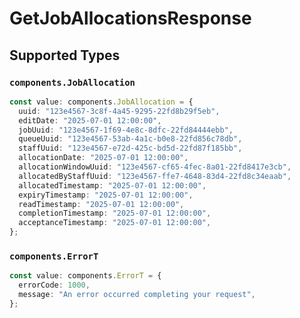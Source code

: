 # GetJobAllocationsResponse


## Supported Types

### `components.JobAllocation`

```typescript
const value: components.JobAllocation = {
  uuid: "123e4567-3c8f-4a45-9295-22fd8b29f5eb",
  editDate: "2025-07-01 12:00:00",
  jobUuid: "123e4567-1f69-4e8c-8dfc-22fd84444ebb",
  queueUuid: "123e4567-53ab-4a1c-b0e8-22fd856c78db",
  staffUuid: "123e4567-e72d-425c-bd5d-22fd87f185bb",
  allocationDate: "2025-07-01 12:00:00",
  allocationWindowUuid: "123e4567-cf65-4fec-8a01-22fd8417e3cb",
  allocatedByStaffUuid: "123e4567-ffe7-4648-83d4-22fd8c34eaab",
  allocatedTimestamp: "2025-07-01 12:00:00",
  expiryTimestamp: "2025-07-01 12:00:00",
  readTimestamp: "2025-07-01 12:00:00",
  completionTimestamp: "2025-07-01 12:00:00",
  acceptanceTimestamp: "2025-07-01 12:00:00",
};
```

### `components.ErrorT`

```typescript
const value: components.ErrorT = {
  errorCode: 1000,
  message: "An error occurred completing your request",
};
```

